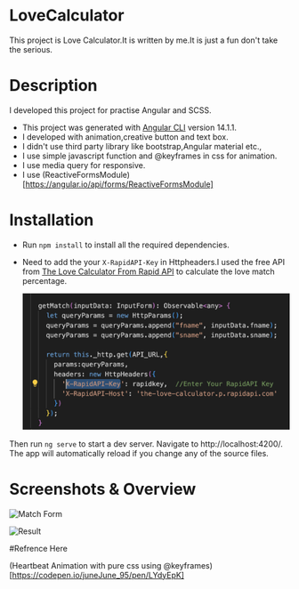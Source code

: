 # LoveCalculator

This project is Love Calculator.It is written by me.It is just a fun don't take the serious.

# Description
I developed this project for practise Angular and SCSS.
- This project was generated with [Angular CLI](https://github.com/angular/angular-cli) version 14.1.1.
- I developed with animation,creative button and text box.
- I didn't use third party library like bootstrap,Angular material etc.,
- I use simple javascript function and @keyframes in css for animation.
- I use media query for responsive.
- I use (ReactiveFormsModule)[https://angular.io/api/forms/ReactiveFormsModule]

# Installation

- Run `npm install` to install all the required dependencies.

- Need to add the your `X-RapidAPI-Key` in Httpheaders.I used the free API from [The Love Calculator From Rapid API](https://rapidapi.com/marchingtonoliver/api/the-love-calculator) to calculate the love match percentage.

   ![Result](https://github.com/Junejune95/Angular_LoveCalculator/blob/main/src/assets/images/rapid-api.png)

Then run `ng serve` to start a dev server. Navigate to http://localhost:4200/. The app will automatically reload if you change any of the source files.

# Screenshots & Overview

![Match Form](https://github.com/Junejune95/Angular_LoveCalculator/blob/main/src/assets/images/love-calculate.gif)

![Result](https://github.com/Junejune95/Angular_LoveCalculator/blob/main/src/assets/images/match-result.gif)


#Refrence Here

(Heartbeat Animation with pure css using @keyframes)[https://codepen.io/juneJune_95/pen/LYdyEpK]






